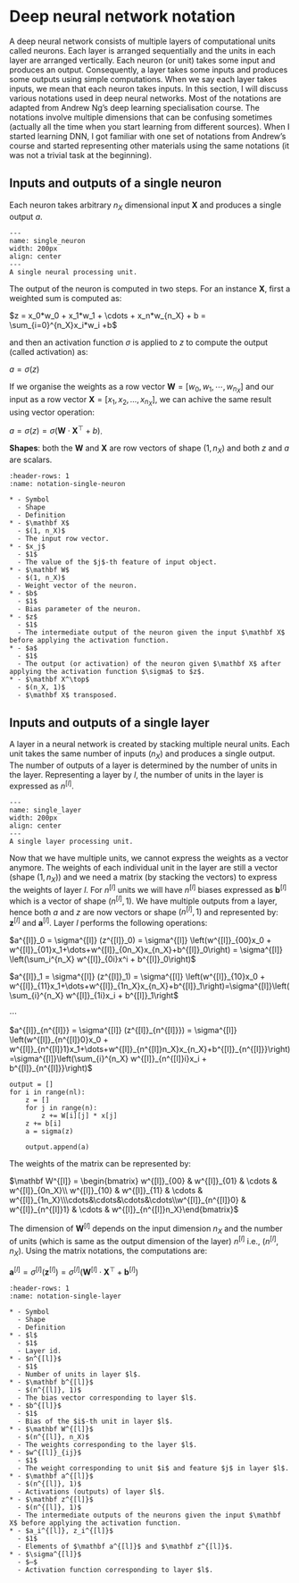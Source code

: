 # Deep neural network notation

A deep neural network consists of multiple layers of computational units called neurons. Each layer is arranged sequentially and the units in each layer are arranged vertically. Each neuron (or unit) takes some input and produces an output. Consequently, a layer takes some inputs and produces some outputs using simple computations. When we say each layer takes inputs, we mean that each neuron takes inputs. In this section, I will discuss various notations used in deep neural networks. Most of the notations are adapted from Andrew Ng’s deep learning specialisation course. The notations involve multiple dimensions that can be confusing sometimes (actually all the time when you start learning from different sources). When I started learning DNN, I got familiar with one set of notations from Andrew’s course and started representing other materials using the same notations (it was not a trivial task at the beginning).


## Inputs and outputs of a single neuron
Each neuron takes arbitrary $n_X$ dimensional input $\mathbf X$ and produces a single output $a$. 

```{figure} single-neuron.png
---
name: single_neuron
width: 200px
align: center
---
A single neural processing unit.
```

The output of the neuron is computed in two steps. For an instance $\mathbf X$, first a weighted sum is computed as: 

$z = x_0*w_0 + x_1*w_1 + \cdots + x_n*w_{n_X} + b = \sum_{i=0}^{n_X}x_i*w_i +b$ 

and then an activation function $\sigma$ is applied to $z$ to compute the output (called activation) as:

$a = \sigma\left(z\right)$ 

If we organise the weights as a row vector $\mathbf W = [w_0, w_1, \cdots, w_{n_X}]$  and our input as a row vector $\mathbf X =[x_1, x_2,\dots,x_{n_X}]$, we can achive the same result using vector operation:

$a = \sigma(z) = \sigma(\mathbf W \cdot \mathbf X^\top +b)$.

**Shapes**: both the $\mathbf W$ and $\mathbf X$ are row vectors of shape $(1, n_X)$ and both $z$ and $a$ are scalars.

```{list-table} Notations - single neuron
:header-rows: 1
:name: notation-single-neuron

* - Symbol
  - Shape
  - Definition
* - $\mathbf X$	
  - $(1, n_X)$	
  - The input row vector. 
* - $x_j$	
  - $1$	
  - The value of the $j$-th feature of input object.
* - $\mathbf W$	
  - $(1, n_X)$	
  - Weight vector of the neuron.
* - $b$
  - $1$	
  - Bias parameter of the neuron.
* - $z$
  - $1$	
  - The intermediate output of the neuron given the input $\mathbf X$ before applying the activation function.
* - $a$
  - $1$	
  - The output (or activation) of the neuron given $\mathbf X$ after applying the activation function $\sigma$ to $z$.
* - $\mathbf X^\top$
  - $(n_X, 1)$	
  - $\mathbf X$ transposed.
```


## Inputs and outputs of a single layer
A layer in a neural network is created by stacking multiple neural units. Each unit takes the same number of inputs ($n_X$) and produces a single output. The number of outputs of a layer is determined by the number of units in the layer. Representing a layer by $l$, the number of units in the layer is expressed as $n^{[l]}$. 

```{figure} single_layer.png
---
name: single_layer
width: 200px
align: center
---
A single layer processing unit.
```

Now that we have multiple units, we cannot express the weights as a vector anymore. The weights of each individual unit in the layer are still a vector (shape $(1, n_X)$) and we need a matrix (by stacking the vectors) to express the weights of layer $l$. For $n^{[l]}$ units we will have  $n^{[l]}$ biases expressed as $\mathbf b^{[l]}$ which is a vector of shape $(n^{[l]}, 1)$.  We have multiple outputs from a layer, hence both $a$ and $z$ are now vectors or shape $(n^{[l]}, 1)$ and represented by: $\mathbf z^{[l]}$ and $\mathbf a^{[l]}$. Layer $l$ performs the following operations:

$a^{[l]}_0 = \sigma^{[l]} (z^{[l]}_0) = \sigma^{[l]} \left(w^{[l]}_{00}x_0 + w^{[l]}_{01}x_1+\dots+w^{[l]}_{0n_X}x_{n_X}+b^{[l]}_0\right) = \sigma^{[l]} \left(\sum_i^{n_X} w^{[l]}_{0i}x^i + b^{[l]}_0\right)$

$a^{[l]}_1 = \sigma^{[l]} (z^{[l]}_1) = \sigma^{[l]} \left(w^{[l]}_{10}x_0 + w^{[l]}_{11}x_1+\dots+w^{[l]}_{1n_X}x_{n_X}+b^{[l]}_1\right)=\sigma^{[l]}\left(\sum_{i}^{n_X} w^{[l]}_{1i}x_i + b^{[l]}_1\right$

$\cdots$

$a^{[l]}_{n^{[l]}} = \sigma^{[l]} (z^{[l]}_{n^{[l]}}) = \sigma^{[l]} \left(w^{[l]}_{n^{[l]}0}x_0 + w^{[l]}_{n^{[l]}1}x_1+\dots+w^{[l]}_{n^{[l]}n_X}x_{n_X}+b^{[l]}_{n^{[l]}}\right)=\sigma^{[l]}\left(\sum_{i}^{n_X} w^{[l]}_{n^{[l]}i}x_i + b^{[l]}_{n^{[l]}}\right)$

```{code-cell}
output = []
for i in range(nl):
	z = []
	for j in range(n):
		z += W[i][j] * x[j]
	z += b[i]
	a = sigma(z)
	
	output.append(a)
```

The weights of the matrix can be represented by:

$\mathbf W^{[l]} = \begin{bmatrix} w^{[l]}_{00} & w^{[l]}_{01} & \cdots & w^{[l]}_{0n_X}\\ w^{[l]}_{10} & w^{[l]}_{11} & \cdots & w^{[l]}_{1n_X}\\\cdots&\cdots&\cdots&\cdots\\w^{[l]}_{n^{[l]}0} & w^{[l]}_{n^{[l]}1} & \cdots & w^{[l]}_{n^{[l]}n_X}\end{bmatrix}$

The dimension of $\mathbf W^{[l]}$ depends on the input dimension $n_X$ and the number of units (which is same as the output dimension of the layer) $n^{[l]}$ i.e., $(n^{[l]}, n_X)$. Using the matrix notations, the computations are:

$\mathbf a^{[l]} = \sigma^{[l]} (\mathbf z^{[l]}) = \sigma^{[l]}\left(\mathbf W^{[l]} \cdot \mathbf X^\top + \mathbf b^{[l]}\right)$

```{list-table} Notations - single layer
:header-rows: 1
:name: notation-single-layer

* - Symbol
  - Shape
  - Definition
* - $l$	
  - $1$	
  - Layer id. 
* - $n^{[l]}$	
  - $1$	
  - Number of units in layer $l$.
* - $\mathbf b^{[l]}$	
  - $(n^{[l]}, 1)$	
  - The bias vector corresponding to layer $l$.
* - $b^{[l]}$
  - $1$	
  - Bias of the $i$-th unit in layer $l$.
* - $\mathbf W^{[l]}$
  - $(n^{[l]}, n_X)$
  - The weights corresponding to the layer $l$. 
* - $w^{[l]}_{ij}$	
  - $1$	
  - The weight corresponding to unit $i$ and feature $j$ in layer $l$.
* - $\mathbf a^{[l]}$	
  - $(n^{[l]}, 1)$	
  - Activations (outputs) of layer $l$.
* - $\mathbf z^{[l]}$
  - $(n^{[l]}, 1)$	
  - The intermediate outputs of the neurons given the input $\mathbf X$ before applying the activation function.
* - $a_i^{[l]}, z_i^{[l]}$	
  - $1$	
  - Elements of $\mathbf a^{[l]}$ and $\mathbf z^{[l]}$.
* - $\sigma^{[l]}$
  - $—$	
  - Activation function corresponding to layer $l$.
```